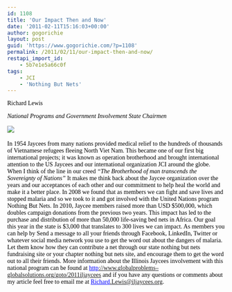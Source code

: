 ```yaml
---
id: 1108
title: 'Our Impact Then and Now'
date: '2011-02-11T15:16:03+00:00'
author: gogorichie
layout: post
guid: 'https://www.gogorichie.com/?p=1108'
permalink: /2011/02/11/our-impact-then-and-now/
restapi_import_id:
    - 5b7e1e5a66c0f
tags:
    - JCI
    - 'Nothing But Nets'
---
```


<span style="color:black;font-family:Times New Roman;">Richard Lewis  
</span>

<span style="color:black;font-family:Times New Roman;">*National Programs and Government Involvement State Chairmen* </span>

![](https://www.gogorichie.com/wp-content/uploads/2011/12/121911_2115_OurImpactTh1.jpg)<span style="color:black;font-family:Times New Roman;">  
 </span>

<span style="font-family:Times New Roman;"><span style="color:black;">In 1954 Jaycees from many nations provided medical relief to the hundreds of thousands of Vietnamese refugees fleeing North Viet Nam. This became one of our first big international projects; it was known as operation brotherhood and brought international attention to the US Jaycees and our international organization JCI around the globe. When I think of the line in our creed *“The Brotherhood of man transcends the Sovereignty of Nations”* It makes me think back about the Jaycee organization over the years and our acceptances of each other and our commitment to help heal the world and make it a better place. In 2008 we found that as members we can fight and save lives and stopped malaria and so we took to it and got involved with the United Nations program Nothing But Nets. In 2010, Jaycee members raised more than USD $500,000, which doubles campaign donations from the previous two years. This impact has led to the purchase and distribution of more than 50,000 life-saving bed nets in Africa. Our goal this year in the state is $3,000 that translates to 300 lives we can impact. As members you can help by Send a message to all your friends through Facebook, LinkedIn, Twitter or whatever social media network you use to get the word out about the dangers of malaria. Let them know how they can contribute a net through our state nothing but nets fundraising site or your chapter nothing but nets site, and encourage them to get the word out to all their friends. More information about the Illinois Jaycees involvement with this national program can be found at [](http://www.google.com/url?q=http%3A%2F%2Fwww.globalproblems-globalsolutions.org%2Fgoto%2F2011iljaycees&sa=D&sntz=1&usg=AFQjCNHf7VL-KhmodulCK_eIa7OQSTI6Jw)</span><span style="color:blue;text-decoration:underline;">http[://](http://www.google.com/url?q=http%3A%2F%2Fwww.globalproblems-globalsolutions.org%2Fgoto%2F2011iljaycees&sa=D&sntz=1&usg=AFQjCNHf7VL-KhmodulCK_eIa7OQSTI6Jw)[www](http://www.google.com/url?q=http%3A%2F%2Fwww.globalproblems-globalsolutions.org%2Fgoto%2F2011iljaycees&sa=D&sntz=1&usg=AFQjCNHf7VL-KhmodulCK_eIa7OQSTI6Jw)[.](http://www.google.com/url?q=http%3A%2F%2Fwww.globalproblems-globalsolutions.org%2Fgoto%2F2011iljaycees&sa=D&sntz=1&usg=AFQjCNHf7VL-KhmodulCK_eIa7OQSTI6Jw)[globalproblems](http://www.google.com/url?q=http%3A%2F%2Fwww.globalproblems-globalsolutions.org%2Fgoto%2F2011iljaycees&sa=D&sntz=1&usg=AFQjCNHf7VL-KhmodulCK_eIa7OQSTI6Jw)[–](http://www.google.com/url?q=http%3A%2F%2Fwww.globalproblems-globalsolutions.org%2Fgoto%2F2011iljaycees&sa=D&sntz=1&usg=AFQjCNHf7VL-KhmodulCK_eIa7OQSTI6Jw)[globalsolutions](http://www.google.com/url?q=http%3A%2F%2Fwww.globalproblems-globalsolutions.org%2Fgoto%2F2011iljaycees&sa=D&sntz=1&usg=AFQjCNHf7VL-KhmodulCK_eIa7OQSTI6Jw)[.](http://www.google.com/url?q=http%3A%2F%2Fwww.globalproblems-globalsolutions.org%2Fgoto%2F2011iljaycees&sa=D&sntz=1&usg=AFQjCNHf7VL-KhmodulCK_eIa7OQSTI6Jw)[org](http://www.google.com/url?q=http%3A%2F%2Fwww.globalproblems-globalsolutions.org%2Fgoto%2F2011iljaycees&sa=D&sntz=1&usg=AFQjCNHf7VL-KhmodulCK_eIa7OQSTI6Jw)[/](http://www.google.com/url?q=http%3A%2F%2Fwww.globalproblems-globalsolutions.org%2Fgoto%2F2011iljaycees&sa=D&sntz=1&usg=AFQjCNHf7VL-KhmodulCK_eIa7OQSTI6Jw)[goto](http://www.google.com/url?q=http%3A%2F%2Fwww.globalproblems-globalsolutions.org%2Fgoto%2F2011iljaycees&sa=D&sntz=1&usg=AFQjCNHf7VL-KhmodulCK_eIa7OQSTI6Jw)[/2011](http://www.google.com/url?q=http%3A%2F%2Fwww.globalproblems-globalsolutions.org%2Fgoto%2F2011iljaycees&sa=D&sntz=1&usg=AFQjCNHf7VL-KhmodulCK_eIa7OQSTI6Jw)[iljaycees](http://www.google.com/url?q=http%3A%2F%2Fwww.globalproblems-globalsolutions.org%2Fgoto%2F2011iljaycees&sa=D&sntz=1&usg=AFQjCNHf7VL-KhmodulCK_eIa7OQSTI6Jw)</span><span style="color:black;"> and if you have any questions or comments about my article feel free to email me at [](mailto:Richard.Lewis@iljaycees.org)</span><span style="color:blue;text-decoration:underline;">Richard[.](mailto:Richard.Lewis@iljaycees.org)[Lewis](mailto:Richard.Lewis@iljaycees.org)[@](mailto:Richard.Lewis@iljaycees.org)[iljaycees](mailto:Richard.Lewis@iljaycees.org)[.](mailto:Richard.Lewis@iljaycees.org)[org](mailto:Richard.Lewis@iljaycees.org)</span><span style="color:black;">.  
</span></span>

<span style="color:black;font-family:Times New Roman;">  
 </span>